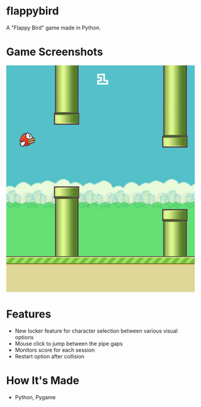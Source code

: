 # flappybird
A "Flappy Bird" game made in Python.
# Game Screenshots
![Alt text](https://github.com/sherrych88/flappybird/blob/main/gamescreenshot.png?raw=true "Optional Title")
# Features
- New locker feature for character selection between various visual options
- Mouse click to jump between the pipe gaps
- Monitors score for each session
- Restart option after collision
# How It's Made
- Python, Pygame




